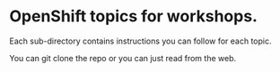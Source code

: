 # OpenShift topics for workshops.

Each sub-directory contains instructions you can follow for each topic.

You can git clone the repo or you can just read from the web.

